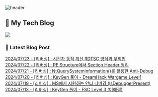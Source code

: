 
![header](https://capsule-render.vercel.app/api?type=waving&color=808080&height=300&section=header&text=Jeong%20Je&fontSize=90&fontColor=ffffff&animation=fadeIn&fontAlignY=38&descAlignY=51&descAlign=62)

## 📝 My Tech Blog
<a href="https://jeongje.vercel.app/" target='_blank'><img src="https://img.shields.io/badge/내 블로그-000000?style=flat&logo=nextdotjs&logoColor=white"></a>

### 📒 Latest Blog Post
<a href=https://jeongje.vercel.app/blog/post-17 target='_blank'>2024/07/23 - [리버싱] : 시간차 동적 계산 RDTSC 방식과 우회법</a><br/>
<a href=https://jeongje.vercel.app/blog/post-16 target='_blank'>2024/07/22 - [리버싱] : PE Structure에서 Section Header 정리</a><br/>
<a href=https://jeongje.vercel.app/blog/post-15 target='_blank'>2024/07/21 - [리버싱] : NtQuerySystemInformation()를 활용한 Anti-Debug</a><br/>
<a href=https://jeongje.vercel.app/blog/post-14 target='_blank'>2024/07/20 - [리버싱] : KeyGen 풀이 - DreamHack Wargame Level1</a><br/>
<a href=https://jeongje.vercel.app/blog/post-13 target='_blank'>2024/07/19 - [리버싱] : MS에서 지원하는 안티 디버깅 (IsDebuggerPresent)</a><br/>
<a href=https://jeongje.vercel.app/blog/post-12 target='_blank'>2024/07/13 - [리버싱] : KeyGen 풀이 - FSC Level 3 (미해결)</a><br/>

